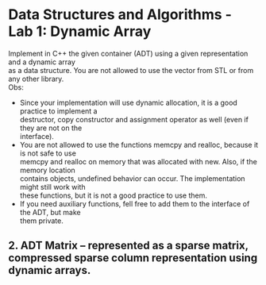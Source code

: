 # Data Structures and Algorithms - Lab 1: Dynamic Array

Implement in C++ the given container (ADT) using a given representation and a dynamic array <br/>
as a data structure. You are not allowed to use the vector from STL or from any other library. <br/>
Obs: <br/>
- Since your implementation will use dynamic allocation, it is a good practice to implement a  <br/>
destructor, copy constructor and assignment operator as well (even if they are not on the  <br/>
interface). <br/>
- You are not allowed to use the functions memcpy and realloc, because it is not safe to use  <br/>
memcpy and realloc on memory that was allocated with new. Also, if the memory location  <br/>
contains objects, undefined behavior can occur. The implementation might still work with  <br/>
these functions, but it is not a good practice to use them. <br/>
- If you need auxiliary functions, fell free to add them to the interface of the ADT, but make  <br/>
them private.<br/>

## 2. ADT Matrix – represented as a sparse matrix, compressed sparse column representation using dynamic arrays.
